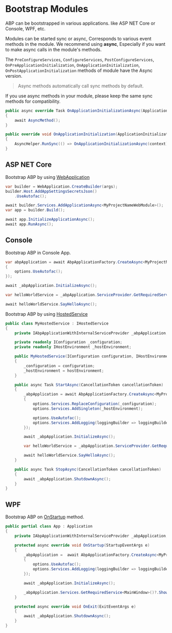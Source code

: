 # Bootstrap Modules

ABP can be bootstrapped in various applications. like ASP NET Core or Console, WPF, etc.

Modules can be started sync or async, Corresponds to various event methods in the module. We recommend using **async**, Especially if you want to make async calls in the module's methods.

The `PreConfigureServices`, `ConfigureServices`, `PostConfigureServices`, `OnPreApplicationInitialization`, `OnApplicationInitialization`, `OnPostApplicationInitialization` methods of module have the Async version. 

> Async methods automatically call sync methods by default.

If you use async methods in your module, please keep the same sync methods for compatibility.

````csharp
public async override Task OnApplicationInitializationAsync(ApplicationInitializationContext context)
{
    await AsyncMethod();
}

public override void OnApplicationInitialization(ApplicationInitializationContext context)
{
    AsyncHelper.RunSync(() => OnApplicationInitializationAsync(context));
}
````

## ASP NET Core

Bootstrap ABP by using [WebApplication](https://docs.microsoft.com/en-us/dotnet/api/microsoft.aspnetcore.builder.webapplication?view=aspnetcore-6.0) 

````csharp
var builder = WebApplication.CreateBuilder(args);
builder.Host.AddAppSettingsSecretsJson()
    .UseAutofac();

await builder.Services.AddApplicationAsync<MyProjectNameWebModule>();
var app = builder.Build();

await app.InitializeApplicationAsync();
await app.RunAsync();
````

## Console

Bootstrap ABP in Console App.

````csharp
var abpApplication = await AbpApplicationFactory.CreateAsync<MyProjectNameModule>(options =>
{
    options.UseAutofac();
});

await _abpApplication.InitializeAsync();

var helloWorldService = _abpApplication.ServiceProvider.GetRequiredService<HelloWorldService>();

await helloWorldService.SayHelloAsync();
````

Bootstrap ABP by using [HostedService](https://docs.microsoft.com/en-us/aspnet/core/fundamentals/host/hosted-services?view=aspnetcore-6.0&tabs=visual-studio#ihostedservice-interface) 

````csharp
public class MyHostedService : IHostedService
{
    private IAbpApplicationWithInternalServiceProvider _abpApplication;

    private readonly IConfiguration _configuration;
    private readonly IHostEnvironment _hostEnvironment;

    public MyHostedService(IConfiguration configuration, IHostEnvironment hostEnvironment)
    {
        _configuration = configuration;
        _hostEnvironment = hostEnvironment;
    }

    public async Task StartAsync(CancellationToken cancellationToken)
    {
        _abpApplication = await AbpApplicationFactory.CreateAsync<MyProjectNameModule>(options =>
        {
            options.Services.ReplaceConfiguration(_configuration);
            options.Services.AddSingleton(_hostEnvironment);

            options.UseAutofac();
            options.Services.AddLogging(loggingBuilder => loggingBuilder.AddSerilog());
        });

        await _abpApplication.InitializeAsync();

        var helloWorldService = _abpApplication.ServiceProvider.GetRequiredService<HelloWorldService>();

        await helloWorldService.SayHelloAsync();
    }

    public async Task StopAsync(CancellationToken cancellationToken)
    {
        await _abpApplication.ShutdownAsync();
    }
}
````

## WPF

Bootstrap ABP on [OnStartup](https://docs.microsoft.com/en-us/dotnet/api/system.windows.application.onstartup?view=windowsdesktop-6.0) method.

````csharp
public partial class App : Application
{
    private IAbpApplicationWithInternalServiceProvider _abpApplication;

    protected async override void OnStartup(StartupEventArgs e)
    {
        _abpApplication =  await AbpApplicationFactory.CreateAsync<MyProjectNameModule>(options =>
        {
            options.UseAutofac();
            options.Services.AddLogging(loggingBuilder => loggingBuilder.AddSerilog(dispose: true));
        });

        await _abpApplication.InitializeAsync();

        _abpApplication.Services.GetRequiredService<MainWindow>()?.Show();
    }

    protected async override void OnExit(ExitEventArgs e)
    {
        await _abpApplication.ShutdownAsync();
    }
}

````

